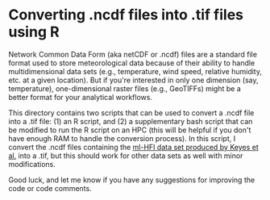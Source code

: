 # Converting .ncdf files into .tif files using R

Network Common Data Form (aka netCDF or .ncdf) files are a standard file format used to store meteorological data because of their ability to handle multidimensional data sets (e.g., temperature, wind speed, relative humidity, etc. at a given location). But if you're interested in only one dimension (say, temperature), one-dimensional raster files (e.g., GeoTIFFs) might be a better format for your analytical workflows.

This directory contains two scripts that can be used to convert a .ncdf file into a .tif file: (1) an R script, and (2) a supplementary bash script that can be modified to run the R script on an HPC (this will be helpful if you don't have enough RAM to handle the conversion process). In this script, I convert the .ncdf files containing the [ml-HFI data set produced by Keyes et al.](https://doi.org/10.1088/1748-9326/abe00a) into a .tif, but this should work for other data sets as well with minor modifications.

Good luck, and let me know if you have any suggestions for improving the code or code comments.
